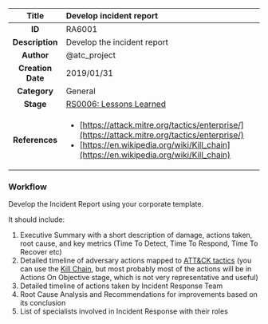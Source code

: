 | Title                       | Develop incident report         |
|:---------------------------:|:--------------------|
| **ID**                      | RA6001            |
| **Description**             | Develop the incident report   |
| **Author**                  | @atc_project        |
| **Creation Date**           | 2019/01/31 |
| **Category**                | General      |
| **Stage**                   |[RS0006: Lessons Learned](../Response_Stages/RS0006.md)| 
| **References** |<ul><li>[https://attack.mitre.org/tactics/enterprise/](https://attack.mitre.org/tactics/enterprise/)</li><li>[https://en.wikipedia.org/wiki/Kill_chain](https://en.wikipedia.org/wiki/Kill_chain)</li></ul>|

### Workflow

Develop the Incident Report using your corporate template.  

It should include:  

1. Executive Summary with a short description of damage, actions taken, root cause, and key metrics (Time To Detect, Time To Respond, Time To Recover etc)  
2. Detailed timeline of adversary actions mapped to [ATT&CK tactics](https://attack.mitre.org/tactics/enterprise/) (you can use the [Kill Chain](https://en.wikipedia.org/wiki/Kill_chain), but most probably most of the actions will be in Actions On Objective stage, which is not very representative and useful)  
3. Detailed timeline of actions taken by Incident Response Team  
4. Root Cause Analysis and Recommendations for improvements based on its conclusion  
5. List of specialists involved in Incident Response with their roles  

